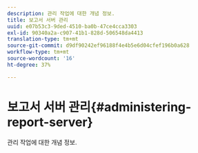 ```yaml
---
description: 관리 작업에 대한 개념 정보.
title: 보고서 서버 관리
uuid: e07b53c3-9ded-4510-ba0b-47ce4cca3303
exl-id: 90340a2a-c907-41b1-828d-506548da4413
translation-type: tm+mt
source-git-commit: d9df90242ef96188f4e4b5e6d04cfef196b0a628
workflow-type: tm+mt
source-wordcount: '16'
ht-degree: 37%

---
```


# 보고서 서버 관리{#administering-report-server}

관리 작업에 대한 개념 정보.
